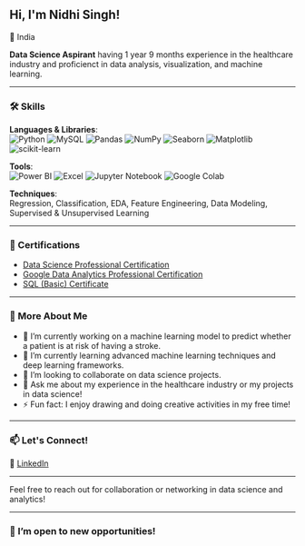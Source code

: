 ## Hi, I'm Nidhi Singh!

📍 India

**Data Science Aspirant** having 1 year 9 months experience in the healthcare industry and proficienct in data analysis, visualization, and machine learning.

---

### 🛠 Skills

**Languages & Libraries**:  
![Python](https://img.shields.io/badge/Python-3776AB?style=for-the-badge&logo=python&logoColor=white)
![MySQL](https://img.shields.io/badge/MySQL-4479A1?style=for-the-badge&logo=mysql&logoColor=white)
![Pandas](https://img.shields.io/badge/Pandas-150458?style=for-the-badge&logo=pandas&logoColor=white)
![NumPy](https://img.shields.io/badge/NumPy-013243?style=for-the-badge&logo=numpy&logoColor=white)
![Seaborn](https://img.shields.io/badge/Seaborn-3E65A6?style=for-the-badge&logo=plotly&logoColor=white)
![Matplotlib](https://img.shields.io/badge/Matplotlib-0A1A2F?style=for-the-badge&logo=plotly&logoColor=white)
![scikit-learn](https://img.shields.io/badge/scikit--learn-F7931E?style=for-the-badge&logo=scikitlearn&logoColor=white)

**Tools**:  
![Power BI](https://img.shields.io/badge/Power%20BI-F2C811?style=for-the-badge&logo=powerbi&logoColor=black)
![Excel](https://img.shields.io/badge/Excel-217346?style=for-the-badge&logo=microsoftexcel&logoColor=white)
![Jupyter Notebook](https://img.shields.io/badge/Jupyter-FA0F00?style=for-the-badge&logo=jupyter&logoColor=white)
![Google Colab](https://img.shields.io/badge/Google%20Colab-F9AB00?style=for-the-badge&logo=googlecolab&logoColor=white)

**Techniques**:  
Regression, Classification, EDA, Feature Engineering, Data Modeling, Supervised & Unsupervised Learning

---

### 📜 Certifications

- [Data Science Professional Certification](https://drive.google.com/file/d/1qmtNpNkWBZX_K12ksXcO4F_PE3nfryNY/view?usp=sharing)
- [Google Data Analytics Professional Certification](https://www.coursera.org/account/accomplishments/specialization/certificate/X437QBDKQXBU)
- [SQL (Basic) Certificate](https://www.hackerrank.com/certificates/a53e4690f142)

---

### 🌟 More About Me

- 🔭 I’m currently working on a machine learning model to predict whether a patient is at risk of having a stroke.
- 🌱 I’m currently learning advanced machine learning techniques and deep learning frameworks.
- 👯 I’m looking to collaborate on data science projects.
- 💬 Ask me about my experience in the healthcare industry or my projects in data science!
- ⚡ Fun fact: I enjoy drawing and doing creative activities in my free time!

---

### 📫 Let's Connect!

🔗 [LinkedIn](http://www.linkedin.com/in/nidhisingh9)

---

Feel free to reach out for collaboration or networking in data science and analytics!

---

### 🌈 I’m open to new opportunities!
